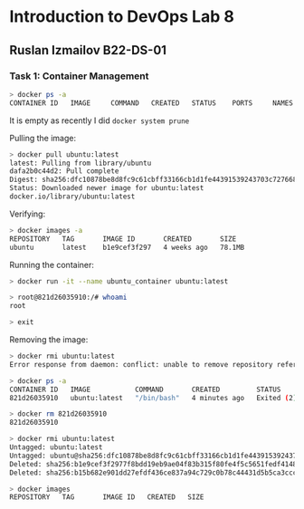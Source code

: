 # Introduction to DevOps Lab 8
## Ruslan Izmailov B22-DS-01 

### Task 1: Container Management

```sh
> docker ps -a
CONTAINER ID   IMAGE     COMMAND   CREATED   STATUS    PORTS     NAMES
```

It is empty as recently I did ```docker system prune``` 

Pulling the image: 
```sh
> docker pull ubuntu:latest     
latest: Pulling from library/ubuntu
dafa2b0c44d2: Pull complete 
Digest: sha256:dfc10878be8d8fc9c61cbff33166cb1d1fe44391539243703c72766894fa834a
Status: Downloaded newer image for ubuntu:latest
docker.io/library/ubuntu:latest
```

Verifying: 
```sh 
> docker images -a
REPOSITORY   TAG       IMAGE ID       CREATED       SIZE
ubuntu       latest    b1e9cef3f297   4 weeks ago   78.1MB
```             

Running the container: 
```sh
> docker run -it --name ubuntu_container ubuntu:latest

> root@821d26035910:/# whoami
root

> exit
```

Removing the image: 
```sh 
> docker rmi ubuntu:latest
Error response from daemon: conflict: unable to remove repository reference "ubuntu:latest" (must force) - container 821d26035910 is using its referenced image b1e9cef3f297

> docker ps -a
CONTAINER ID   IMAGE           COMMAND       CREATED         STATUS                          PORTS     NAMES
821d26035910   ubuntu:latest   "/bin/bash"   4 minutes ago   Exited (2) About a minute ago             ubuntu_container

> docker rm 821d26035910   
821d26035910

> docker rmi ubuntu:latest
Untagged: ubuntu:latest
Untagged: ubuntu@sha256:dfc10878be8d8fc9c61cbff33166cb1d1fe44391539243703c72766894fa834a
Deleted: sha256:b1e9cef3f2977f8bdd19eb9ae04f83b315f80fe4f5c5651fedf41482c12432f7
Deleted: sha256:b15b682e901dd27efdf436ce837a94c729c0b78c44431d5b5ca3ccca1bed40da

> docker images 
REPOSITORY   TAG       IMAGE ID   CREATED   SIZE
```

